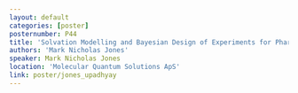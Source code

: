 ```yaml
---
layout: default
categories: [poster]
posternumber: P44
title: 'Solvation Modelling and Bayesian Design of Experiments for Pharmaceutical Formulation Development'
authors: 'Mark Nicholas Jones'
speaker: Mark Nicholas Jones
location: 'Molecular Quantum Solutions ApS'
link: poster/jones_upadhyay
---
```

